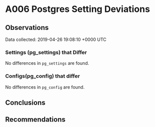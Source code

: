# A006 Postgres Setting Deviations #

## Observations ##
Data collected: 2019-04-26 19:08:10 +0000 UTC  

### Settings (pg_settings) that Differ ###

No differences in `pg_settings` are found.

### Configs(pg_config) that differ ###

No differences in `pg_config` are found.



## Conclusions ##


## Recommendations ##

